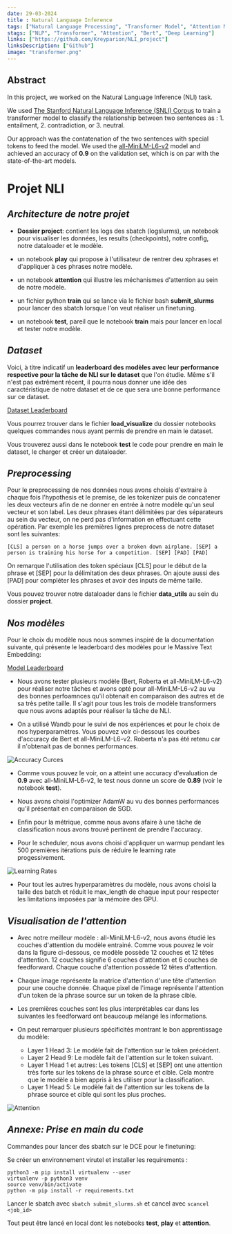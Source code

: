 ```yaml
---
date: 29-03-2024
title : Natural Language Inference
tags: ["Natural Language Processing", "Transformer Model", "Attention Mechanism", "Bert", "Deep Learning"]
stags: ["NLP", "Transformer", "Attention", "Bert", "Deep Learning"]
links: ["https://github.com/Kreyparion/NLI_project"]
linksDescription: ["Github"]
image: "transformer.png"
---
```


## Abstract

In this project, we worked on the Natural Language Inference (NLI) task. 

We used [The Stanford Natural Language Inference (SNLI) Corpus](https://nlp.stanford.edu/projects/snli/) to train a transformer model to classify the relationship between two sentences as : 1. entailment, 2. contradiction, or 3. neutral.

Our approach was the contatenation of the two sentences with special tokens to feed the model. We used the [all-MiniLM-L6-v2](https://huggingface.co/voidful/all-MiniLM-L6-v2) model and achieved an accuracy of **0.9** on the validation set, which is on par with the state-of-the-art models. 

# Projet NLI

## *Architecture de notre projet*

* **Dossier project**: contient les logs des sbatch (logslurms), un notebook pour visualiser les données, les results (checkpoints), notre config, notre dataloader et le modèle.

* un notebook **play** qui propose à l'utilisateur de rentrer deu xphrases et d'appliquer à ces phrases notre modèle.

* un notebook **attention** qui illustre les méchanismes d'attention au sein de notre modèle.

* un fichier python **train** qui se lance via le fichier bash **submit_slurms** pour lancer des sbatch lorsque l'on veut réaliser un finetuning.

* un notebook **test**, pareil que le notebook **train** mais pour lancer en local et tester notre modèle.

## *Dataset*

Voici, à titre indicatif un **leaderboard des modèles avec leur performance respective pour la tâche de NLI sur le dataset** que l'on étudie. Même s'il n'est pas extrêment récent, il pourra nous donner une idée des caractéristique de notre dataset et de ce que sera une bonne performance sur ce dataset.

[Dataset Leaderboard](https://nlp.stanford.edu/projects/snli/)

Vous pourrez trouver dans le fichier **load_visualize** du dossier notebooks quelques commandes nous ayant permis de prendre en main le dataset.

Vous trouverez aussi dans le notebook **test** le code pour prendre en main le dataset, le charger et créer un dataloader.

## *Preprocessing*

Pour le preprocessing de nos données nous avons choisis d'extraire à chaque fois l'hypothesis et le premise, de les tokenizer puis de concatener les deux vecteurs afin de ne donner en entrée à notre modèle qu'un seul vecteur et son label. Les deux phrases étant délimitées par des séparateurs au sein du vecteur, on ne perd pas d'information en effectuant cette opération.
Par exemple les premières lignes preprocess de notre dataset sont les suivantes:

```
[CLS] a person on a horse jumps over a broken down airplane. [SEP] a person is training his horse for a competition. [SEP] [PAD] [PAD]
```
On remarque l'utilisation des token spéciaux [CLS] pour le début de la phrase et [SEP] pour la délimitation des deux phrases. On ajoute aussi des [PAD] pour compléter les phrases et avoir des inputs de même taille.

Vous pouvez trouver notre dataloader dans le fichier **data_utils** au sein du dossier **project**.


## *Nos modèles*

Pour le choix du modèle nous nous sommes inspiré de la documentation suivante, qui présente le leaderboard des modèles pour le Massive Text Embedding:

[Model Leaderboard](https://huggingface.co/spaces/mteb/leaderboard)

* Nous avons tester plusieurs modèle (Bert, Roberta et all-MiniLM-L6-v2) pour réaliser notre tâches et avons opté pour all-MiniLM-L6-v2 au vu des bonnes perfoamnces qu'il obtenait en comparaison des autres et de sa très petite taille. Il s'agit pour tous les trois de modèle transformers que nous avons adaptés pour réaliser la tâche de NLI.

* On a utilisé Wandb pour le suivi de nos expériences et pour le choix de nos hyperparamètres. Vous pouvez voir ci-dessous les courbes d'accuracy de Bert et all-MiniLM-L6-v2. Roberta n'a pas été retenu car il n'obtenait pas de bonnes performances.

![Accuracy Curces](wandb-acc.png)


* Comme vous pouvez le voir, on a atteint une accuracy d'evaluation de **0.9** avec all-MiniLM-L6-v2, le test nous donne un score de **0.89** (voir le notebook **test**).

* Nous avons choisi l'optimizer AdamW au vu des bonnes performances qu'il présentait en comparaison de SGD.

* Enfin pour la métrique, comme nous avons afaire à une  tâche de classification nous avons trouvé pertinent de prendre l'accuracy.

* Pour le scheduler, nous avons choisi d'appliquer un warmup pendant les 500 premières itérations puis de réduire le learning rate progessivement.

![Learning Rates](wandb-lr.png)

* Pour tout les autres hyperparamètres du modèle, nous avons choisi la taille des batch et réduit le max_length de chaque input pour respecter les limitations imposées par la mémoire des GPU.

## *Visualisation de l'attention*

* Avec notre meilleur modèle : all-MiniLM-L6-v2, nous avons étudié les couches d'attention du modèle entrainé. Comme vous pouvez le voir dans la figure ci-dessous, ce modèle possède 12 couches et 12 têtes d'attention. 12 couches signifie 6 couches d'attention et 6 couches de feedforward. Chaque couche d'attention possède 12 têtes d'attention.

* Chaque image représente la matrice d'attention d'une tête d'attention pour une couche donnée. Chaque pixel de l'image représente l'attention d'un token de la phrase source sur un token de la phrase cible.

* Les premières couches sont les plus interprétables car dans les suivantes les feedforward ont beaucoup mélangé les informations.

* On peut remarquer plusieurs spécificités montrant le bon apprentissage du modèle:
    * Layer 1 Head 3: Le modèle fait de l'attention sur le token précédent.
    * Layer 2 Head 9: Le modèle fait de l'attention sur le token suivant.
    * Layer 1 Head 1 et autres: Les tokens [CLS] et [SEP] ont une attention très forte sur les tokens de la phrase source et cible. Cela montre que le modèle a bien appris à les utiliser pour la classification.
    * Layer 1 Head 5: Le modèle fait de l'attention sur les tokens de la phrase source et cible qui sont les plus proches.


![Attention](attention.png)

## *Annexe: Prise en main du code*

Commandes pour lancer des sbatch sur le DCE pour le finetuning:

Se créer un environnement virutel et installer les requirements :
```
python3 -m pip install virtualenv --user
virtualenv -p python3 venv
source venv/bin/activate
python -m pip install -r requirements.txt
```

Lancer le sbatch avec `sbatch submit_slurms.sh` et cancel avec `scancel <job_id>`

Tout peut être lancé en local dont les notebooks **test**, **play** et **attention**.